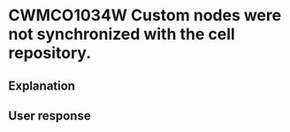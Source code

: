 # CWMCO1034W Custom nodes were not synchronized with the cell repository.

## Explanation

## User response